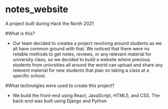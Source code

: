 # notes_website

A project built during Hack the North 2021

#What is this? 
- Our team decided to createa a project revolving around students as we all have common ground with that. We noticed that there were no reliable
methods to get notes, reviews, or any relevant material for university class, so we decided to build a website where previous students from univrsities 
all around the world can upload and share any relevent material for new students that plan on taking a class at a specific school.

#What technolgies were used to create this project?
- We build the front-end using React, JavaScript, HTML5, and CSS. The back-end was built using Django and Python
